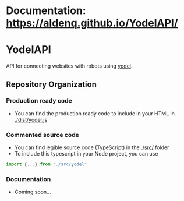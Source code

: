 # Documentation: https://aldenq.github.io/YodelAPI/

# YodelAPI
API for connecting websites with robots using [yodel](https://github.com/aldenq/Yodel).

## Repository Organization

### Production ready code

- You can find the production ready code to include in your HTML in [./dist/yodel.js](https://github.com/aldenq/YodelAPI/blob/main/dist/yodel.js)

### Commented source code

- You can find legible source code (TypeScript) in the [./src/](https://github.com/aldenq/YodelAPI/tree/main/src) folder
- To include this typescript in your Node project, you can use 
```js
import {...} from "./src/yodel"
```
### Documentation

- Coming soon...
